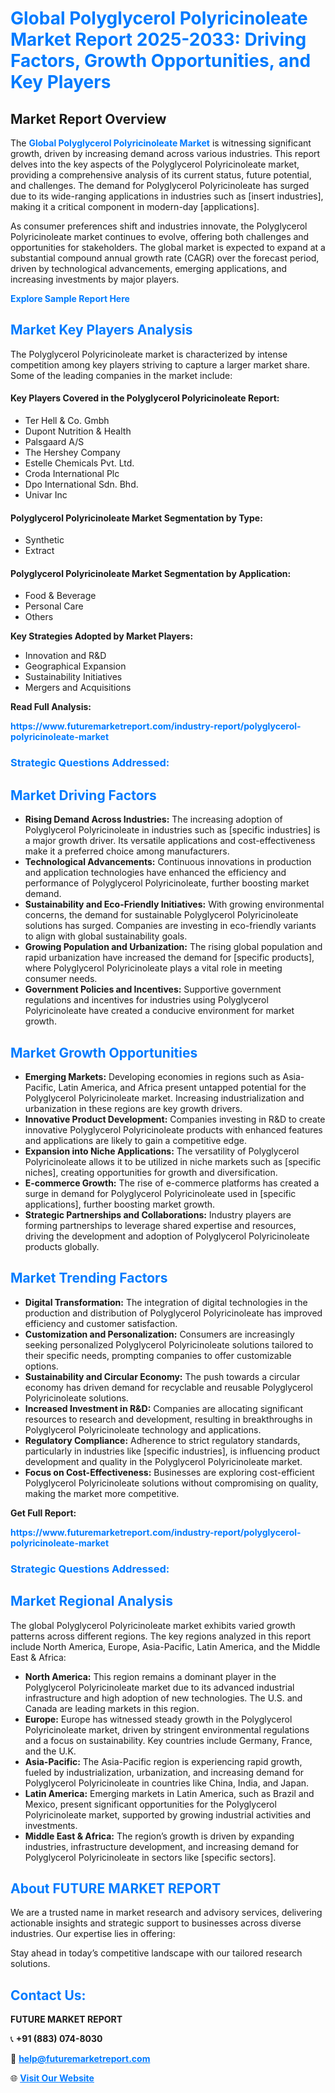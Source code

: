 <h1 style="color: #007BFF;">Global Polyglycerol Polyricinoleate Market Report 2025-2033: Driving Factors, Growth Opportunities, and Key Players</h1>

<section id="overview">
<h2>Market Report Overview</h2>
<p>The <a href="https://www.futuremarketreport.com/industry-report/polyglycerol-polyricinoleate-market" style="color: #007BFF; text-decoration: none;"><strong>Global Polyglycerol Polyricinoleate Market</strong></a> is witnessing significant growth, driven by increasing demand across various industries. This report delves into the key aspects of the Polyglycerol Polyricinoleate market, providing a comprehensive analysis of its current status, future potential, and challenges. The demand for Polyglycerol Polyricinoleate has surged due to its wide-ranging applications in industries such as [insert industries], making it a critical component in modern-day [applications].</p>
<p>As consumer preferences shift and industries innovate, the Polyglycerol Polyricinoleate market continues to evolve, offering both challenges and opportunities for stakeholders. The global market is expected to expand at a substantial compound annual growth rate (CAGR) over the forecast period, driven by technological advancements, emerging applications, and increasing investments by major players.</p>
</section>

<section id="overview">
<p><a href="https://www.futuremarketreport.com/request-sample/reportId=29702" style="color: #007BFF; text-decoration: none;"><strong>Explore Sample Report Here</strong></a></p>
</section>

<section id="key-players">
<h2 style="color: #007BFF;">Market Key Players Analysis</h2>
<p>The Polyglycerol Polyricinoleate market is characterized by intense competition among key players striving to capture a larger market share. Some of the leading companies in the market include:</p>
<h4>Key Players Covered in the Polyglycerol Polyricinoleate Report:</h4>
<ul><li>Ter Hell &amp; Co. Gmbh</li><li>Dupont Nutrition &amp; Health</li><li>Palsgaard A/S</li><li>The Hershey Company</li><li>Estelle Chemicals Pvt. Ltd.</li><li>Croda International Plc</li><li>Dpo International Sdn. Bhd.</li><li>Univar Inc</li></ul>
<h4>Polyglycerol Polyricinoleate Market Segmentation by Type:</h4>
<ul><li>Synthetic</li><li>Extract</li></ul>

<h4>Polyglycerol Polyricinoleate Market Segmentation by Application:</h4>
<ul><li>Food &amp; Beverage</li><li>Personal Care</li><li>Others</li></ul>
<p><strong>Key Strategies Adopted by Market Players:</strong></p>
<ul>
<li>Innovation and R&D</li>
<li>Geographical Expansion</li>
<li>Sustainability Initiatives</li>
<li>Mergers and Acquisitions</li>
</ul>
</section>

<section>
<p><strong>Read Full Analysis: </strong></p><a href="https://www.futuremarketreport.com/industry-report/polyglycerol-polyricinoleate-market" style="color: #007BFF; text-decoration: none;"><strong>https://www.futuremarketreport.com/industry-report/polyglycerol-polyricinoleate-market</strong></a>
<h3 style="color: #007BFF;">Strategic Questions Addressed:</h3>
</section>

<section id="driving-factors">
<h2 style="color: #007BFF;">Market Driving Factors</h2>
<ul>
<li><strong>Rising Demand Across Industries:</strong> The increasing adoption of Polyglycerol Polyricinoleate in industries such as [specific industries] is a major growth driver. Its versatile applications and cost-effectiveness make it a preferred choice among manufacturers.</li>
<li><strong>Technological Advancements:</strong> Continuous innovations in production and application technologies have enhanced the efficiency and performance of Polyglycerol Polyricinoleate, further boosting market demand.</li>
<li><strong>Sustainability and Eco-Friendly Initiatives:</strong> With growing environmental concerns, the demand for sustainable Polyglycerol Polyricinoleate solutions has surged. Companies are investing in eco-friendly variants to align with global sustainability goals.</li>
<li><strong>Growing Population and Urbanization:</strong> The rising global population and rapid urbanization have increased the demand for [specific products], where Polyglycerol Polyricinoleate plays a vital role in meeting consumer needs.</li>
<li><strong>Government Policies and Incentives:</strong> Supportive government regulations and incentives for industries using Polyglycerol Polyricinoleate have created a conducive environment for market growth.</li>
</ul>
</section>

<section id="growth-opportunities">
<h2 style="color: #007BFF;">Market Growth Opportunities</h2>
<ul>
<li><strong>Emerging Markets:</strong> Developing economies in regions such as Asia-Pacific, Latin America, and Africa present untapped potential for the Polyglycerol Polyricinoleate market. Increasing industrialization and urbanization in these regions are key growth drivers.</li>
<li><strong>Innovative Product Development:</strong> Companies investing in R&D to create innovative Polyglycerol Polyricinoleate products with enhanced features and applications are likely to gain a competitive edge.</li>
<li><strong>Expansion into Niche Applications:</strong> The versatility of Polyglycerol Polyricinoleate allows it to be utilized in niche markets such as [specific niches], creating opportunities for growth and diversification.</li>
<li><strong>E-commerce Growth:</strong> The rise of e-commerce platforms has created a surge in demand for Polyglycerol Polyricinoleate used in [specific applications], further boosting market growth.</li>
<li><strong>Strategic Partnerships and Collaborations:</strong> Industry players are forming partnerships to leverage shared expertise and resources, driving the development and adoption of Polyglycerol Polyricinoleate products globally.</li>
</ul>
</section>

<section id="trending-factors">
<h2 style="color: #007BFF;">Market Trending Factors</h2>
<ul>
<li><strong>Digital Transformation:</strong> The integration of digital technologies in the production and distribution of Polyglycerol Polyricinoleate has improved efficiency and customer satisfaction.</li>
<li><strong>Customization and Personalization:</strong> Consumers are increasingly seeking personalized Polyglycerol Polyricinoleate solutions tailored to their specific needs, prompting companies to offer customizable options.</li>
<li><strong>Sustainability and Circular Economy:</strong> The push towards a circular economy has driven demand for recyclable and reusable Polyglycerol Polyricinoleate solutions.</li>
<li><strong>Increased Investment in R&D:</strong> Companies are allocating significant resources to research and development, resulting in breakthroughs in Polyglycerol Polyricinoleate technology and applications.</li>
<li><strong>Regulatory Compliance:</strong> Adherence to strict regulatory standards, particularly in industries like [specific industries], is influencing product development and quality in the Polyglycerol Polyricinoleate market.</li>
<li><strong>Focus on Cost-Effectiveness:</strong> Businesses are exploring cost-efficient Polyglycerol Polyricinoleate solutions without compromising on quality, making the market more competitive.</li>
</ul>
</section>

<section>
<p><strong>Get Full Report: </strong></p><a href="https://www.futuremarketreport.com/industry-report/polyglycerol-polyricinoleate-market" style="color: #007BFF; text-decoration: none;"><strong>https://www.futuremarketreport.com/industry-report/polyglycerol-polyricinoleate-market</strong></a>
<h3 style="color: #007BFF;">Strategic Questions Addressed:</h3>
</section>


<section id="regional-analysis">
<h2 style="color: #007BFF;">Market Regional Analysis</h2>
<p>The global Polyglycerol Polyricinoleate market exhibits varied growth patterns across different regions. The key regions analyzed in this report include North America, Europe, Asia-Pacific, Latin America, and the Middle East & Africa:</p>
<ul>
<li><strong>North America:</strong> This region remains a dominant player in the Polyglycerol Polyricinoleate market due to its advanced industrial infrastructure and high adoption of new technologies. The U.S. and Canada are leading markets in this region.</li>
<li><strong>Europe:</strong> Europe has witnessed steady growth in the Polyglycerol Polyricinoleate market, driven by stringent environmental regulations and a focus on sustainability. Key countries include Germany, France, and the U.K.</li>
<li><strong>Asia-Pacific:</strong> The Asia-Pacific region is experiencing rapid growth, fueled by industrialization, urbanization, and increasing demand for Polyglycerol Polyricinoleate in countries like China, India, and Japan.</li>
<li><strong>Latin America:</strong> Emerging markets in Latin America, such as Brazil and Mexico, present significant opportunities for the Polyglycerol Polyricinoleate market, supported by growing industrial activities and investments.</li>
<li><strong>Middle East & Africa:</strong> The region’s growth is driven by expanding industries, infrastructure development, and increasing demand for Polyglycerol Polyricinoleate in sectors like [specific sectors].</li>
</ul>
</section>

<footer>
<h2 style="color: #007BFF;">About FUTURE MARKET REPORT</h2>
<p>We are a trusted name in market research and advisory services, delivering actionable insights and strategic support to businesses across diverse industries. Our expertise lies in offering:</p>

<p>Stay ahead in today’s competitive landscape with our tailored research solutions.</p>

<h2 style="color: #007BFF;">Contact Us:</h2>
<p><strong>FUTURE MARKET REPORT</strong></p>
<p>📞 <strong>+91 (883) 074-8030</strong></p>
<p>📧 <strong><a href="mailto:help@futuremarketreport.com" style="color: #007BFF;">help@futuremarketreport.com</a></strong></p>
<p>🌐 <strong><a href="https://www.futuremarketreport.com/" style="color: #007BFF;">Visit Our Website</a></strong></p>
</footer>